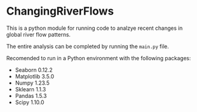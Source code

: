 # ChangingRiverFlows

This is a python module for running code to analzye recent changes in global river flow patterns.

The entire analysis can be completed by running the ```main.py``` file.

Recomended to run in a Python environment with the following packages:

- Seaborn 0.12.2
- Matplotlib 3.5.0
- Numpy 1.23.5
- Sklearn 1.1.3
- Pandas 1.5.3
- Scipy 1.10.0


